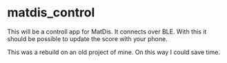 # matdis_control

This will be a controll app for MatDis.
It connects over BLE.
With this it should be possible to update the score with your phone.

This was a rebuild on an old project of mine. On this way I could save time.
